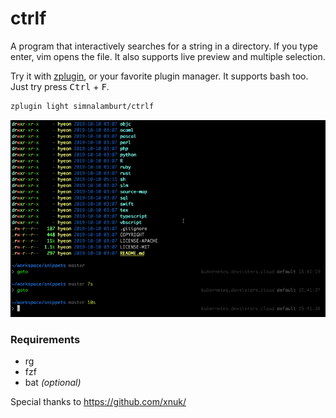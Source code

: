 ctrlf
========
A program that interactively searches for a string in a directory. If you type
enter, vim opens the file. It also supports live preview and multiple selection.

Try it with [zplugin], or your favorite plugin manager. It supports bash too.
Just try press <kbd>Ctrl</kbd> + <kbd>F</kbd>.

```zsh
zplugin light simnalamburt/ctrlf
```

![Sample video of ctrlf](https://raw.githubusercontent.com/simnalamburt/i/master/ctrlf/sample.gif)

### Requirements
- rg
- fzf
- bat *(optional)*

Special thanks to https://github.com/xnuk/

[zplugin]: https://github.com/zdharma/zplugin
